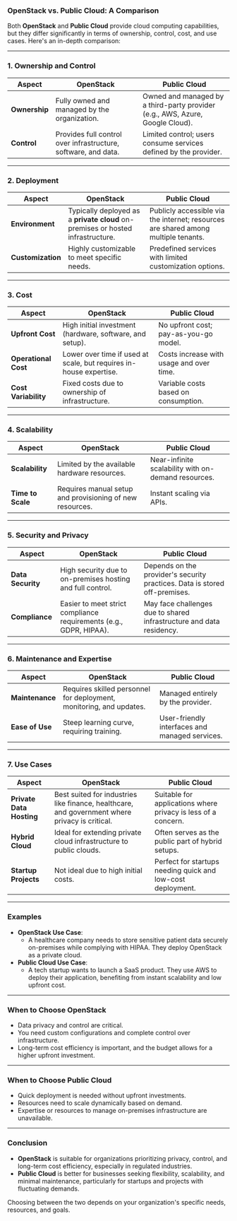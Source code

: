 ### **OpenStack vs. Public Cloud: A Comparison**

Both **OpenStack** and **Public Cloud** provide cloud computing capabilities, but they differ significantly in terms of ownership, control, cost, and use cases. Here's an in-depth comparison:

---

### **1. Ownership and Control**

| **Aspect**          | **OpenStack**                           | **Public Cloud**                          |
|----------------------|-----------------------------------------|-------------------------------------------|
| **Ownership**        | Fully owned and managed by the organization. | Owned and managed by a third-party provider (e.g., AWS, Azure, Google Cloud). |
| **Control**          | Provides full control over infrastructure, software, and data. | Limited control; users consume services defined by the provider. |

---

### **2. Deployment**

| **Aspect**          | **OpenStack**                           | **Public Cloud**                          |
|----------------------|-----------------------------------------|-------------------------------------------|
| **Environment**      | Typically deployed as a **private cloud** on-premises or hosted infrastructure. | Publicly accessible via the internet; resources are shared among multiple tenants. |
| **Customization**    | Highly customizable to meet specific needs. | Predefined services with limited customization options. |

---

### **3. Cost**

| **Aspect**          | **OpenStack**                           | **Public Cloud**                          |
|----------------------|-----------------------------------------|-------------------------------------------|
| **Upfront Cost**     | High initial investment (hardware, software, and setup). | No upfront cost; pay-as-you-go model.    |
| **Operational Cost** | Lower over time if used at scale, but requires in-house expertise. | Costs increase with usage and over time. |
| **Cost Variability** | Fixed costs due to ownership of infrastructure. | Variable costs based on consumption.     |

---

### **4. Scalability**

| **Aspect**          | **OpenStack**                           | **Public Cloud**                          |
|----------------------|-----------------------------------------|-------------------------------------------|
| **Scalability**      | Limited by the available hardware resources. | Near-infinite scalability with on-demand resources. |
| **Time to Scale**    | Requires manual setup and provisioning of new resources. | Instant scaling via APIs.                |

---

### **5. Security and Privacy**

| **Aspect**          | **OpenStack**                           | **Public Cloud**                          |
|----------------------|-----------------------------------------|-------------------------------------------|
| **Data Security**    | High security due to on-premises hosting and full control. | Depends on the provider's security practices. Data is stored off-premises. |
| **Compliance**       | Easier to meet strict compliance requirements (e.g., GDPR, HIPAA). | May face challenges due to shared infrastructure and data residency. |

---

### **6. Maintenance and Expertise**

| **Aspect**          | **OpenStack**                           | **Public Cloud**                          |
|----------------------|-----------------------------------------|-------------------------------------------|
| **Maintenance**      | Requires skilled personnel for deployment, monitoring, and updates. | Managed entirely by the provider.        |
| **Ease of Use**      | Steep learning curve, requiring training. | User-friendly interfaces and managed services. |

---

### **7. Use Cases**

| **Aspect**              | **OpenStack**                                | **Public Cloud**                              |
|--------------------------|----------------------------------------------|-----------------------------------------------|
| **Private Data Hosting** | Best suited for industries like finance, healthcare, and government where privacy is critical. | Suitable for applications where privacy is less of a concern. |
| **Hybrid Cloud**         | Ideal for extending private cloud infrastructure to public clouds. | Often serves as the public part of hybrid setups. |
| **Startup Projects**     | Not ideal due to high initial costs.         | Perfect for startups needing quick and low-cost deployment. |

---

### **Examples**
- **OpenStack Use Case**:
   - A healthcare company needs to store sensitive patient data securely on-premises while complying with HIPAA. They deploy OpenStack as a private cloud.
- **Public Cloud Use Case**:
   - A tech startup wants to launch a SaaS product. They use AWS to deploy their application, benefiting from instant scalability and low upfront cost.

---

### **When to Choose OpenStack**
- Data privacy and control are critical.
- You need custom configurations and complete control over infrastructure.
- Long-term cost efficiency is important, and the budget allows for a higher upfront investment.

---

### **When to Choose Public Cloud**
- Quick deployment is needed without upfront investments.
- Resources need to scale dynamically based on demand.
- Expertise or resources to manage on-premises infrastructure are unavailable.

---

### **Conclusion**

- **OpenStack** is suitable for organizations prioritizing privacy, control, and long-term cost efficiency, especially in regulated industries.  
- **Public Cloud** is better for businesses seeking flexibility, scalability, and minimal maintenance, particularly for startups and projects with fluctuating demands.  

Choosing between the two depends on your organization's specific needs, resources, and goals.
